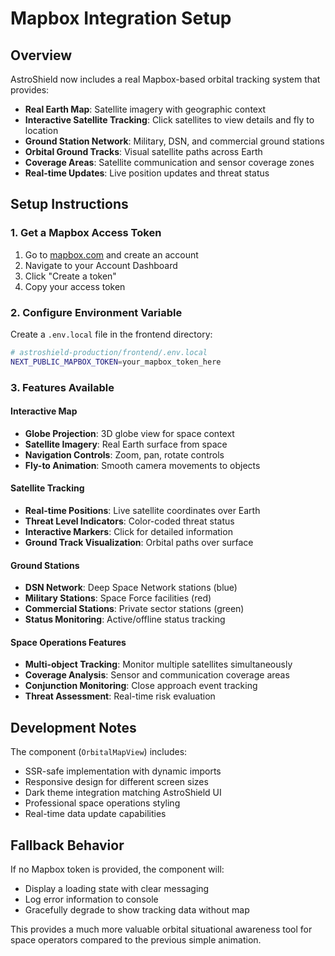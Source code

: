 # Mapbox Integration Setup

## Overview

AstroShield now includes a real Mapbox-based orbital tracking system that provides:

- **Real Earth Map**: Satellite imagery with geographic context
- **Interactive Satellite Tracking**: Click satellites to view details and fly to location
- **Ground Station Network**: Military, DSN, and commercial ground stations
- **Orbital Ground Tracks**: Visual satellite paths across Earth
- **Coverage Areas**: Satellite communication and sensor coverage zones
- **Real-time Updates**: Live position updates and threat status

## Setup Instructions

### 1. Get a Mapbox Access Token

1. Go to [mapbox.com](https://mapbox.com) and create an account
2. Navigate to your Account Dashboard
3. Click "Create a token" 
4. Copy your access token

### 2. Configure Environment Variable

Create a `.env.local` file in the frontend directory:

```bash
# astroshield-production/frontend/.env.local
NEXT_PUBLIC_MAPBOX_TOKEN=your_mapbox_token_here
```

### 3. Features Available

#### Interactive Map
- **Globe Projection**: 3D globe view for space context
- **Satellite Imagery**: Real Earth surface from space
- **Navigation Controls**: Zoom, pan, rotate controls
- **Fly-to Animation**: Smooth camera movements to objects

#### Satellite Tracking
- **Real-time Positions**: Live satellite coordinates over Earth
- **Threat Level Indicators**: Color-coded threat status
- **Interactive Markers**: Click for detailed information
- **Ground Track Visualization**: Orbital paths over surface

#### Ground Stations
- **DSN Network**: Deep Space Network stations (blue)
- **Military Stations**: Space Force facilities (red) 
- **Commercial Stations**: Private sector stations (green)
- **Status Monitoring**: Active/offline status tracking

#### Space Operations Features
- **Multi-object Tracking**: Monitor multiple satellites simultaneously
- **Coverage Analysis**: Sensor and communication coverage areas
- **Conjunction Monitoring**: Close approach event tracking
- **Threat Assessment**: Real-time risk evaluation

## Development Notes

The component (`OrbitalMapView`) includes:
- SSR-safe implementation with dynamic imports
- Responsive design for different screen sizes
- Dark theme integration matching AstroShield UI
- Professional space operations styling
- Real-time data update capabilities

## Fallback Behavior

If no Mapbox token is provided, the component will:
- Display a loading state with clear messaging
- Log error information to console
- Gracefully degrade to show tracking data without map

This provides a much more valuable orbital situational awareness tool for space operators compared to the previous simple animation. 